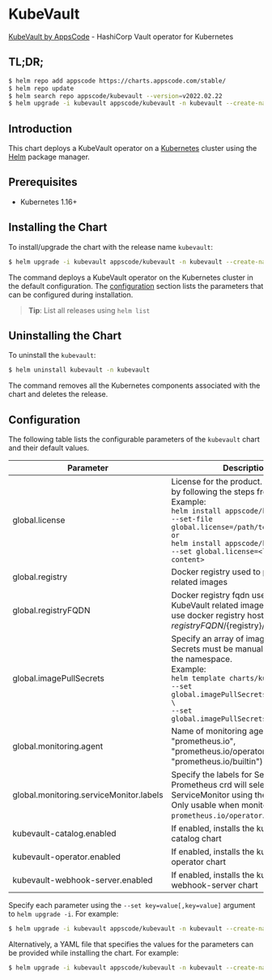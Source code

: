# KubeVault

[KubeVault by AppsCode](https://github.com/kubevault) - HashiCorp Vault operator for Kubernetes

## TL;DR;

```bash
$ helm repo add appscode https://charts.appscode.com/stable/
$ helm repo update
$ helm search repo appscode/kubevault --version=v2022.02.22
$ helm upgrade -i kubevault appscode/kubevault -n kubevault --create-namespace --version=v2022.02.22
```

## Introduction

This chart deploys a KubeVault operator on a [Kubernetes](http://kubernetes.io) cluster using the [Helm](https://helm.sh) package manager.

## Prerequisites

- Kubernetes 1.16+

## Installing the Chart

To install/upgrade the chart with the release name `kubevault`:

```bash
$ helm upgrade -i kubevault appscode/kubevault -n kubevault --create-namespace --version=v2022.02.22
```

The command deploys a KubeVault operator on the Kubernetes cluster in the default configuration. The [configuration](#configuration) section lists the parameters that can be configured during installation.

> **Tip**: List all releases using `helm list`

## Uninstalling the Chart

To uninstall the `kubevault`:

```bash
$ helm uninstall kubevault -n kubevault
```

The command removes all the Kubernetes components associated with the chart and deletes the release.

## Configuration

The following table lists the configurable parameters of the `kubevault` chart and their default values.

|                Parameter                |                                                                                                                                                                                  Description                                                                                                                                                                                   |      Default      |
|-----------------------------------------|--------------------------------------------------------------------------------------------------------------------------------------------------------------------------------------------------------------------------------------------------------------------------------------------------------------------------------------------------------------------------------|-------------------|
| global.license                          | License for the product. Get a license by following the steps from [here](https://kubevault.com/docs/latest/setup/install/enterprise#get-a-trial-license). <br> Example: <br> `helm install appscode/kubevault \` <br> `--set-file global.license=/path/to/license/file` <br> `or` <br> `helm install appscode/kubevault \` <br> `--set global.license=<license file content>` | <code>""</code>   |
| global.registry                         | Docker registry used to pull KubeVault related images                                                                                                                                                                                                                                                                                                                          | <code>""</code>   |
| global.registryFQDN                     | Docker registry fqdn used to pull KubeVault related images. Set this to use docker registry hosted at ${registryFQDN}/${registry}/${image}                                                                                                                                                                                                                                     | <code>""</code>   |
| global.imagePullSecrets                 | Specify an array of imagePullSecrets. Secrets must be manually created in the namespace. <br> Example: <br> `helm template charts/kubevault \` <br> `--set global.imagePullSecrets[0].name=sec0 \` <br> `--set global.imagePullSecrets[1].name=sec1`                                                                                                                           | <code>[]</code>   |
| global.monitoring.agent                 | Name of monitoring agent (one of "prometheus.io", "prometheus.io/operator", "prometheus.io/builtin")                                                                                                                                                                                                                                                                           | <code>""</code>   |
| global.monitoring.serviceMonitor.labels | Specify the labels for ServiceMonitor. Prometheus crd will select ServiceMonitor using these labels. Only usable when monitoring agent is `prometheus.io/operator`.                                                                                                                                                                                                            | <code>{}</code>   |
| kubevault-catalog.enabled               | If enabled, installs the kubevault-catalog chart                                                                                                                                                                                                                                                                                                                               | <code>true</code> |
| kubevault-operator.enabled              | If enabled, installs the kubevault-operator chart                                                                                                                                                                                                                                                                                                                              | <code>true</code> |
| kubevault-webhook-server.enabled        | If enabled, installs the kubevault-webhook-server chart                                                                                                                                                                                                                                                                                                                        | <code>true</code> |


Specify each parameter using the `--set key=value[,key=value]` argument to `helm upgrade -i`. For example:

```bash
$ helm upgrade -i kubevault appscode/kubevault -n kubevault --create-namespace --version=v2022.02.22 --set global.registry=kubevault
```

Alternatively, a YAML file that specifies the values for the parameters can be provided while
installing the chart. For example:

```bash
$ helm upgrade -i kubevault appscode/kubevault -n kubevault --create-namespace --version=v2022.02.22 --values values.yaml
```
